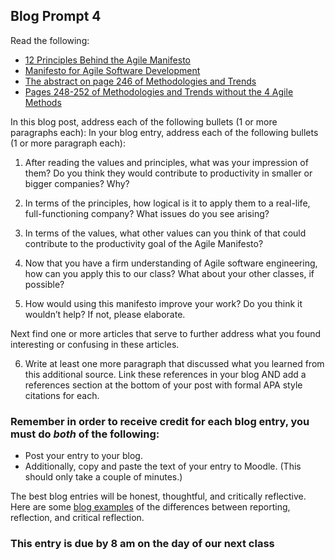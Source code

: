 ## Blog Prompt 4

Read the following:
  - [12 Principles Behind the Agile Manifesto](https://www.agilealliance.org/agile101/12-principles-behind-the-agile-manifesto/)
  - [Manifesto for Agile Software Development](https://www.agilealliance.org/agile101/the-agile-manifesto/)
  - [The abstract on page 246 of Methodologies and Trends](https://www.researchgate.net/profile/Samar-Alsaqqa/publication/342848746_Agile_Software_Development_Methodologies_and_Trends/links/5f09bcdfa6fdcc4ca45e36f0/Agile-Software-Development-Methodologies-and-Trends.pdf)
  - [Pages 248-252 of Methodologies and Trends without the 4 Agile Methods](https://www.researchgate.net/profile/Samar-Alsaqqa/publication/342848746_Agile_Software_Development_Methodologies_and_Trends/links/5f09bcdfa6fdcc4ca45e36f0/Agile-Software-Development-Methodologies-and-Trends.pdf)

In this blog post, address each of the following bullets (1 or more paragraphs each):
In your blog entry, address each of the following bullets (1 or more paragraph each):

  1. After reading the values and principles, what was your impression of them? Do you think they would contribute to productivity in smaller or bigger companies? Why?

  2. In terms of the principles, how logical is it to apply them to a real-life, full-functioning company? What issues do you see arising?

  3. In terms of the values, what other values can you think of that could contribute to the productivity goal of the Agile Manifesto?

  4. Now that you have a firm understanding of Agile software engineering, how can you apply this to our class? What about your other classes, if possible?

  5. How would using this manifesto improve your work? Do you think it wouldn’t help? If not, please elaborate.

Next find one or more articles that serve to further address what you found interesting or confusing in these articles.

  6.  Write at least one more paragraph that discussed what you learned from this additional source. Link these references in your blog AND add a references section at the bottom of your post with formal APA style citations for each.

### Remember in order to receive credit for each blog entry, you must do *both* of the following:

  - Post your entry to your blog.
  - Additionally, copy and paste the text of your entry to Moodle. (This should only take a couple of minutes.)

The best blog entries will be honest, thoughtful, and critically reflective. Here are some [blog examples](blogreflection.md)
of the differences between reporting, reflection, and critical reflection.

### This entry is due by 8 am on the day of our next class
